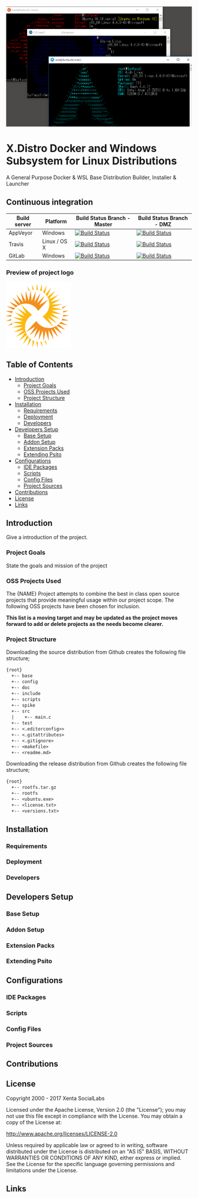 ![Launchers](doc/images/launchers.png)

# X.Distro Docker and Windows Subsystem for Linux Distributions
A General Purpose Docker & WSL Base Distribution Builder, Installer & Launcher

## Continuous integration

| Build server                | Platform     | Build Status Branch - Master                                                                                                                                        | Build Status Branch - DMZ                                                                                                                                           |
|-----------------------------|--------------|---------------------------------------------------------------------------------------------------------------------------------------------------------------------|---------------------------------------------------------------------------------------------------------------------------------------------------------------------|
| AppVeyor                    | Windows      | [![Build Status](https://ci.appveyor.com/api/projects/status/7a33242t19k5dv9b/branch/master?svg=true)](https://ci.appveyor.com/project/mrpastewart/xenta-template/branch/master)   | [![Build Status](https://ci.appveyor.com/api/projects/status/7a33242t19k5dv9b/branch/dmz?svg=true)](https://ci.appveyor.com/project/mrpastewart/xenta-template/branch/dmz)      |
| Travis                      | Linux / OS X | [![Build Status](https://travis-ci.org/xentafx/xenta.template.svg?branch=master)](https://travis-ci.org/xentafx/xenta.template)                                     | [![Build Status](https://travis-ci.org/xentafx/xenta.template.svg?branch=dmz)](https://travis-ci.org/xentafx/xenta.template)                                        |
| GitLab                      | Windows      | [![Build Status](https://gitlab.com/xentafx/xenta.template/badges/master/pipeline.svg)](https://gitlab.com/xentafx/xenta.template/commits/master)                   | [![Build Status](https://gitlab.com/xentafx/xenta.template/badges/dmz/pipeline.svg)](https://gitlab.com/xentafx/xenta.template/commits/dmz) &nbsp;                  |

### Preview of project logo
![Launchers](doc/images/logo.png)

## Table of Contents

- [Introduction](#introduction)
    - [Project Goals](#project-goals)
    - [OSS Projects Used](#oss-projects-used)
    - [Project Structure](#project-structure)
- [Installation](#installation)
    - [Requirements](#requirements)
    - [Deployment](#deployment)
    - [Developers](#developers)
- [Developers Setup](#development-setup)
    - [Base Setup](#base-setup)
    - [Addon Setup](#addon-setup)
    - [Extension Packs](#extension-packs)
    - [Extending Psito](#extending-psito)
- [Configurations](#configurations)
    - [IDE Packages](#ide-packages)
    - [Scripts](#scripts)
    - [Config Files](#config-files)
    - [Project Sources](#project-sources)
- [Contributions](#contributions)
- [License](#license)
- [Links](#links)

## Introduction

Give a introduction of the project.

### Project Goals

State the goals and mission of the project

### OSS Projects Used

The {NAME} Project attempts to combine the best in class open source projects that provide meaningful usage within our project scope. The following OSS projects have been chosen for inclusion.

**This list is a moving target and may be updated as the project moves forward to add or delete projects as the needs become clearer.**

### Project Structure

Downloading the source distribution from Github creates the following file structure;
````
{root}
  +-- base
  +-- config
  +-- doc
  +-- include
  +-- scripts
  +-- spike
  +-- src
  |    +-- main.c
  +-- test
  +-- <.editorconfig>>
  +-- <.gitattributes>
  +-- <.gitignore>
  +-- <makefile>
  +-- <readme.md>
````

Downloading the release distribution from Github creates the following file structure;
````
{root}
  +-- rootfs.tar.gz
  +-- rootfs
  +-- <ubuntu.exe>
  +-- <license.txt>
  +-- <versions.txt>
````

## Installation

### Requirements

### Deployment

### Developers

## Developers Setup

### Base Setup

### Addon Setup

### Extension Packs

### Extending Psito

## Configurations

### IDE Packages

### Scripts

### Config Files

### Project Sources

## Contributions

## License

Copyright 2000 - 2017 Xenta SocialLabs

Licensed under the Apache License, Version 2.0 (the "License"); you may not use this file except in compliance with the License. You may obtain a copy of the License at:

http://www.apache.org/licenses/LICENSE-2.0

Unless required by applicable law or agreed to in writing, software distributed under the License is distributed on an "AS IS" BASIS, WITHOUT WARRANTIES OR CONDITIONS OF ANY KIND, either express or implied. See the License for the specific language governing permissions and
limitations under the License.

## Links
